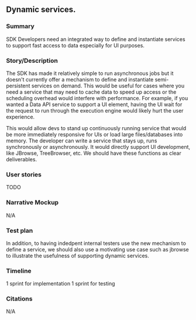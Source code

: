 ## Dynamic services.

### Summary

SDK Developers need an integrated way to define and instantiate
services to support fast access to data especially for UI purposes.

### Story/Description

The SDK has made it relatively simple to run asynchronous jobs but it doesn't currently offer a mechanism to define and instantiate
semi-persistent services on demand.  This would be useful for
cases where you need a service that may need to cache data to
speed up access or the scheduling overhead would interfere with
performance.  For example, if you wanted a Data API
service to support a UI element, having the UI wait for the request
to run through the execution engine would likely hurt the user
experience.

This would allow devs to stand up continuously running service that would be more immediately responsive for UIs or load large files/databases into memory. The developer can write a service that stays up, runs synchronously or asynchronously.
It would directly support UI development, like JBrowse, TreeBrowser, etc.
We should have these functions as clear deliverables.

### User stories

TODO

### Narrative Mockup
N/A

### Test plan

In addition, to having indedpent internal testers use the new mechanism to define a service, we should also use a motivating
use case such as jbrowse to illustrate the usefulness of
supporting dynamic services.

### Timeline

1 sprint for implementation
1 sprint for testing

### Citations

N/A

